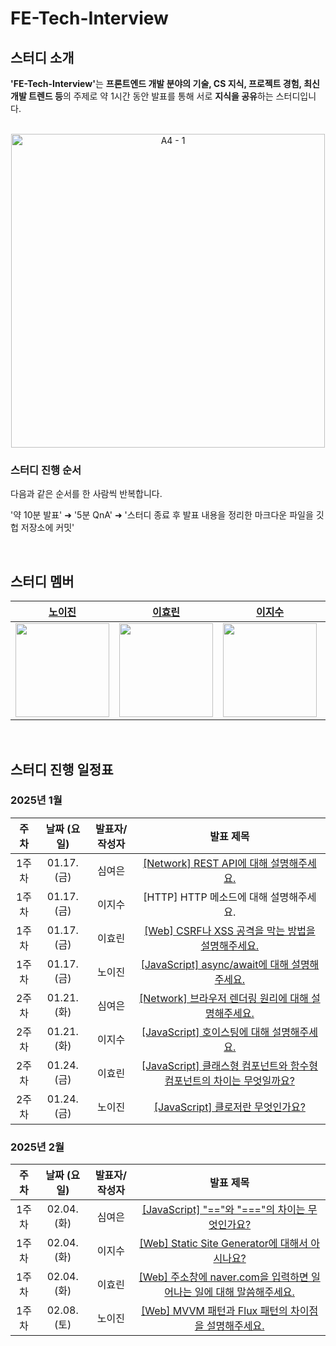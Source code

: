 # FE-Tech-Interview

<div id="1"></div>

## 스터디 소개

<b>'FE-Tech-Interview'</b>는 **프론트엔드 개발 분야의 기술, CS 지식, 프로젝트 경험, 최신 개발 트렌드 등**의 주제로 약 1시간 동안 발표를 통해 서로 **지식을 공유**하는 스터디입니다.

<br />
<div align="center">
<img width="502" alt="A4 - 1" src="https://github.com/user-attachments/assets/0bce5489-61ce-4d56-a213-2e7bc57145a3" />
</div>

### 스터디 진행 순서

다음과 같은 순서를 한 사람씩 반복합니다.

'약 10분 발표' ➜ '5분 QnA' ➜ '스터디 종료 후 발표 내용을 정리한 마크다운 파일을 깃헙 저장소에 커밋'

<br />


<div id="2"></div>

## 스터디 멤버

|                [노이진](https://github.com/leejin-rho)                 |                 [이효린](https://github.com/hyorish03)                 |                 [이지수](https://github.com/jissssu)                 |                 [심여은](https://github.com/ongheong)                 |
| :--------------------------------------------------------------------: | :--------------------------------------------------------------------: | :----------------------------------------------------------------------: | :-----------------------------------------------------------------: |
| <img src="https://github.com/leejin-rho.png" width="150" height="150"> | <img src="https://github.com/hyorish03.png" width="150" height="150" > | <img src="https://github.com/jissssu.png" width="150" height="150" > | <img src="https://github.com/ongheong.png" width="150" height="150" > |

<br />

<div id="3"></div>

## 스터디 진행 일정표

### 2025년 1월

|  주차  | 날짜 (요일) | 발표자/작성자 |                                               발표 제목                                                |
| :---------: | :---------: | :-----------: | :----------------------------------------------------------------------------------------------------: |
| 1주차 | 01.17. (금) |    심여은     |       [[Network] REST API에 대해 설명해주세요.](https://github.com/FE-CITYR0CK/FE-Tech-Interview/blob/main/HTTP/REST%20API%EC%97%90%20%EB%8C%80%ED%95%B4%20%EC%84%A4%EB%AA%85%ED%95%B4%EC%A3%BC%EC%84%B8%EC%9A%94..md)   |
| 1주차 | 01.17. (금) |    이지수     |       [HTTP] HTTP 메소드에 대해 설명해주세요.    |
| 1주차 | 01.17. (금) |    이효린     |       [[Web] CSRF나 XSS 공격을 막는 방법을 설명해주세요.](https://github.com/FE-CITYR0CK/FE-Tech-Interview/blob/main/HTTP/CSRF%EB%82%98%20XSS%20%EA%B3%B5%EA%B2%A9%EC%9D%84%20%EB%A7%89%EB%8A%94%20%EB%B0%A9%EB%B2%95%EC%9D%84%20%EC%84%A4%EB%AA%85%ED%95%B4%EC%A3%BC%EC%84%B8%EC%9A%94..md)   |
| 1주차 | 01.17. (금) |    노이진     |       [[JavaScript] async/await에 대해 설명해주세요.](https://github.com/FE-CITYR0CK/FE-Tech-Interview/blob/main/JavaScript/async%2C%20await%EC%97%90%20%EB%8C%80%ED%95%B4%20%EC%84%A4%EB%AA%85%ED%95%B4%EC%A3%BC%EC%84%B8%EC%9A%94..md)   |
| 2주차 | 01.21. (화) |    심여은     |       [[Network] 브라우저 렌더링 원리에 대해 설명해주세요.](https://github.com/FE-CITYR0CK/FE-Tech-Interview/blob/main/Web/%EB%B8%8C%EB%9D%BC%EC%9A%B0%EC%A0%80%EC%9D%98%20%EB%A0%8C%EB%8D%94%EB%A7%81%20%EC%9B%90%EB%A6%AC%EC%97%90%20%EB%8C%80%ED%95%B4%20%EC%84%A4%EB%AA%85%ED%95%B4%EB%B3%B4%EC%84%B8%EC%9A%94.md)   |
| 2주차 | 01.21. (화) |    이지수     |       [[JavaScript] 호이스팅에 대해 설명해주세요.](https://github.com/FE-CITYR0CK/FE-Tech-Interview/blob/main/JavaScript/%ED%98%B8%EC%9D%B4%EC%8A%A4%ED%8C%85%EC%97%90%20%EB%8C%80%ED%95%B4%20%EC%84%A4%EB%AA%85%ED%95%B4%EC%A3%BC%EC%84%B8%EC%9A%94.md)   |
| 2주차 | 01.24. (금) |    이효린     |       [[JavaScript] 클래스형 컴포넌트와 함수형 컴포넌트의 차이는 무엇일까요?](https://github.com/FE-CITYR0CK/FE-Tech-Interview/blob/main/JavaScript/%ED%81%B4%EB%9E%98%EC%8A%A4%ED%98%95%20%EC%BB%B4%ED%8F%AC%EB%84%8C%ED%8A%B8%EC%99%80%20%ED%95%A8%EC%88%98%ED%98%95%20%EC%BB%B4%ED%8F%AC%EB%84%8C%ED%8A%B8%EC%9D%98%20%EC%B0%A8%EC%9D%B4%EB%8A%94%20%EB%AC%B4%EC%97%87%EC%9D%BC%EA%B9%8C%EC%9A%94%3F.md)   |
| 2주차 | 01.24. (금) |    노이진     |       [[JavaScript] 클로저란 무엇인가요?](https://github.com/FE-CITYR0CK/FE-Tech-Interview/blob/main/JavaScript/%ED%81%B4%EB%A1%9C%EC%A0%80%EB%9E%80%20%EB%AC%B4%EC%97%87%EC%9D%B8%EA%B0%80%EC%9A%94%3F.md)   |


### 2025년 2월

|  주차  | 날짜 (요일) | 발표자/작성자 |                                               발표 제목                                                |
| :---------: | :---------: | :-----------: | :----------------------------------------------------------------------------------------------------: |
| 1주차 | 02.04. (화) |    심여은     |       [[JavaScript] "=="와 "==="의 차이는 무엇인가요?](https://github.com/FE-CITYR0CK/FE-Tech-Interview/blob/main/JavaScript/%22%3D%3D%22%EC%99%80%20%22%3D%3D%3D%22%EC%9D%98%20%EC%B0%A8%EC%9D%B4%EB%8A%94%20%EB%AC%B4%EC%97%87%EC%9D%B8%EA%B0%80%EC%9A%94%3F.md)   |
| 1주차 | 02.04. (화) |    이지수     |       [[Web] Static Site Generator에 대해서 아시나요?](https://github.com/FE-CITYR0CK/FE-Tech-Interview/blob/main/Web/Static%20Site%20Generator%EC%97%90%20%EB%8C%80%ED%95%B4%EC%84%9C%20%EC%95%84%EC%8B%9C%EB%82%98%EC%9A%94%3F.md)   |
| 1주차 | 02.04. (화) |    이효린     |       [[Web] 주소창에 naver.com을 입력하면 일어나는 일에 대해 말씀해주세요.](https://github.com/FE-CITYR0CK/FE-Tech-Interview/blob/main/Web/%EC%A3%BC%EC%86%8C%EC%B0%BD%EC%97%90%20naver.com%EC%9D%84%20%EC%9E%85%EB%A0%A5%ED%95%98%EB%A9%B4%20%EC%9D%BC%EC%96%B4%EB%82%98%EB%8A%94%20%EC%9D%BC%EC%97%90%20%EB%8C%80%ED%95%B4%20%EB%A7%90%EC%94%80%ED%95%B4%EC%A3%BC%EC%84%B8%EC%9A%94..md)   |
| 1주차 | 02.08. (토) |    노이진     |       [[Web] MVVM 패턴과 Flux 패턴의 차이점을 설명해주세요.](https://github.com/FE-CITYR0CK/FE-Tech-Interview/blob/main/Web)   |


